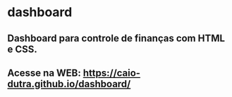 # dashboard



## Dashboard para controle de finanças com HTML e CSS.



## Acesse na WEB: https://caio-dutra.github.io/dashboard/ 

